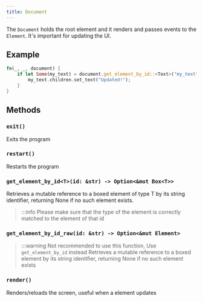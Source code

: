 ```yaml
---
title: Document
---
```


The `Document` holds the root element and it renders and passes events to the `Element`. It's important for updating the UI.

## Example
```rust
fn(_, _, document) {
    if let Some(my_text) = document.get_element_by_id::<Text>("my_text") {
        my_text.children.set_text("Updated!");
    }
}
```

## Methods
### `exit()`
Exits the program
### `restart()`
Restarts the program
### `get_element_by_id<T>(id: &str) -> Option<&mut Box<T>>`
Retrieves a mutable reference to a boxed element of type T by its string identifier, returning None if no such element exists.
> :::info Please make sure that the type of the element is correctly matched to the element of that id
### `get_element_by_id_raw(id: &str) -> Option<&mut Element>`
> :::warning Not recommended to use this function, Use `get_element_by_id` instead
Retrieves a mutable reference to a boxed element by its string identifier, returning None if no such element exists
### `render()`
Renders/reloads the screen, useful when a element updates